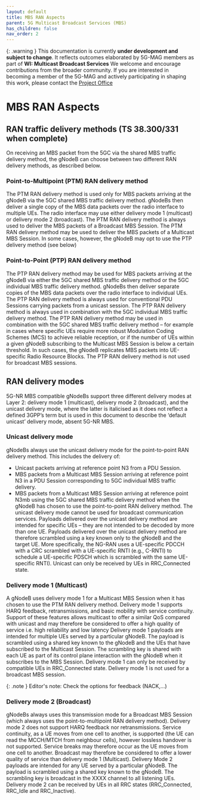 ```yaml
---
layout: default
title: MBS RAN Aspects
parent: 5G Multicast Broadcast Services (MBS)
has_children: false
nav_order: 2
---
```


{: .warning }
This documentation is currently **under development and subject to change**. It reflects outcomes elaborated by 5G-MAG members as part of **WI: Multicast Broadcast Services**
We welcome and encourage contributions from the broader community. If you are interested in becoming a member of the 5G-MAG and actively participating in shaping this work, please contact the [Project Office](https://www.5g-mag.com/contact)

# MBS RAN Aspects

## RAN traffic delivery methods (TS 38.300/331 when complete)
On receiving an MBS packet from the 5GC via the shared MBS traffic delivery method, the gNodeB can choose between two different RAN delivery methods, as described below.

### Point-to-Multipoint (PTM) RAN delivery method
The PTM RAN delivery method is used only for MBS packets arriving at the gNodeB via the 5GC shared MBS traffic delivery method. gNodeBs then deliver a single copy of the MBS data packets over the radio interface to multiple UEs. The radio interface may use either delivery mode 1 (multicast) or delivery mode 2 (broadcast).
The PTM RAN delivery method is always used to deliver the MBS packets of a Broadcast MBS Session.
The PTM RAN delivery method may be used to deliver the MBS packets of a Multicast MBS Session. In some cases, however, the gNodeB may opt to use the PTP delivery method (see below)

### Point-to-Point (PTP) RAN delivery method
The PTP RAN delivery method may be used for MBS packets arriving at the gNodeB via either the 5GC shared MBS traffic delivery method or the 5GC individual MBS traffic delivery method. gNodeBs then deliver separate copies of the MBS data packets over the radio interface to individual UEs.
The PTP RAN delivery method is always used for conventional PDU Sessions carrying packets from a unicast session.
The PTP RAN delivery method is always used in combination with the 5GC individual MBS traffic delivery method.
The PTP RAN delivery method may be used in combination with the 5GC shared MBS traffic delivery method – for example in cases where specific UEs require more robust Modulation Coding Schemes (MCS) to achieve reliable reception, or if the number of UEs within a given gNodeB subscribing to the Multicast MBS Session is below a certain threshold. In such cases, the gNodeB replicates MBS packets into UE-specific Radio Resource Blocks.
The PTP RAN delivery method is not used for broadcast MBS sessions.

## RAN delivery modes
5G-NR MBS compatible gNodeBs support three different delivery modes at Layer 2: delivery mode 1 (multicast), delivery mode 2 (broadcast), and the unicast delivery mode, where the latter is italicised as it does not reflect a defined 3GPP’s term but is used in this document to describe the ‘default unicast’ delivery mode, absent 5G-NR MBS. 

### Unicast delivery mode
gNodeBs always use the unicast delivery mode for the point-to-point RAN delivery method. This includes the delivery of:
*	Unicast packets arriving at reference point N3 from a PDU Session.
*	MBS packets from a Multicast MBS Session arriving at reference point N3 in a PDU Session corresponding to 5GC individual MBS traffic delivery.
*	MBS packets from a Multicast MBS Session arriving at reference point N3mb using the 5GC shared MBS traffic delivery method when the gNodeB has chosen to use the point-to-point RAN delivery method.
The unicast delivery mode cannot be used for broadcast communication services.
Payloads delivered over the unicast delivery method are intended for specific UEs – they are not intended to be decoded by more than one UE. Payloads delivered over the unicast delivery method are therefore scrambled using a key known only to the gNodeB and the target UE. More specifically, the NG-RAN uses a UE-specific PDCCH with a CRC scrambled with a UE-specific RNTI (e.g., C-RNTI) to schedule a UE-specific PDSCH which is scrambled with the same UE-specific RNTI). 
Unicast can only be received by UEs in RRC_Connected state.

### Delivery mode 1 (Multicast)
A gNodeB uses delivery mode 1 for a Multicast MBS Session when it has chosen to use the PTM RAN delivery method.
Delivery mode 1 supports HARQ feedback, retransmissions, and basic mobility with service continuity. Support of these features allows multicast to offer a similar QoS compared with unicast and may therefore be considered to offer a high quality of service i.e. high reliability and low latency
Delivery mode 1 payloads are intended for multiple UEs served by a particular gNodeB. The payload is scrambled using a shared key known to the gNodeB and the UEs that have subscribed to the Multicast Session. The scrambling key is shared with each UE as part of its control plane interaction with the gNodeB when it subscribes to the MBS Session.
Delivery mode 1 can only be received by compatible UEs in RRC_Connected state.
Delivery mode 1 is not used for a broadcast MBS session. 

{: .note } Editor's note: Check the options for feedback (NACK,...)

### Delivery mode 2 (Broadcast)
gNodeBs always uses this transmission mode for a Broadcast MBS Session (which always uses the point-to-multipoint RAN delivery method).
Delivery mode 2 does not support HARQ feedback nor retransmissions. Service continuity, as a UE moves from one cell to another, is supported (the UE can read the MCCH/MTCH from neighbour cells), however lossless handover is not supported. Service breaks may therefore occur as the UE moves from one cell to another. Broadcast may therefore be considered to offer a lower quality of service than delivery mode 1 (Multicast). 
Delivery Mode 2 payloads are intended for any UE served by a particular gNodeB. The payload is scrambled using a shared key known to the gNodeB. The scrambling key is broadcast in the XXXX channel to all listening UEs.
Delivery mode 2 can be received by UEs in all RRC states (RRC_Connected, RRC_Idle and RRC_Inactive).
